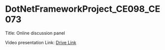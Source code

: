 # DotNetFrameworkProject_CE098_CE073
Title: Online discussion panel

Video presentation Link: <a href="https://drive.google.com/file/d/18mAnOoLFB-002Zf3Evu5HEIqqOD5Sexx/view?usp=sharing">Drive Link</a>
